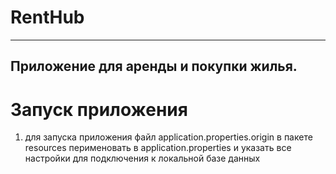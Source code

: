# RentHub

---
## Приложение для аренды и покупки жилья.

# Запуск приложения
1. для запуска приложения файл application.properties.origin в пакете resources перименовать в application.properties и указать все настройки для подключения к локальной базе данных
